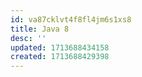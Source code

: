 ```yaml
---
id: va87cklvt4f8fl4jm6s1xs8
title: Java 8
desc: ''
updated: 1713688434158
created: 1713688429398
---
```

